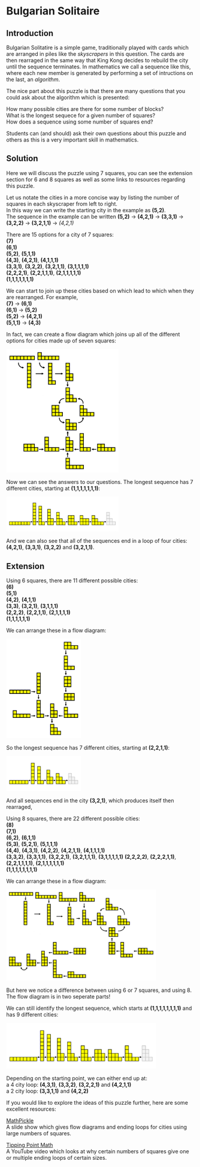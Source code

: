 # Bulgarian Solitaire

## Introduction

Bulgarian Solitatire is a simple game, traditionally played with cards which are arranged in piles like the *skyscrapers* in this question. The cards are then rearraged in the same way that King Kong decides to rebuild the city until the sequence terminates. In mathematics we call a sequence like this, where each new member is generated by performing a set of intructions on the last, an *algorithm*.

The nice part about this puzzle is that there are many questions that you could ask about the algorithm which is presented:

How many possible cities are there for some number of blocks?  
What is the longest sequece for a given number of squares?  
How does a sequence using some number of squares end?

Students can (and should) ask their own questions about this puzzle and others as this is a very important skill in mathematics.

## Solution

Here we will discuss the puzzle using 7 squares, you can see the extension section for 6 and 8 squares as well as some links to resources regarding this puzzle.

Let us notate the cities in a more concise way by listing the number of squares in each skyscraper from left to right.  
In this way we can write the starting city in the example as **(5,2)**.  
The sequence in the example can be written **(5,2)** $\rightarrow$ **(4,2,1)** $\rightarrow$ **(3,3,1)** $\rightarrow$ **(3,2,2)** $\rightarrow$ **(3,2,1,1)** $\rightarrow$ *(4,2,1)*

There are 15 options for a city of 7 squares:  
**(7)**  
**(6,1)**  
**(5,2)**, **(5,1,1)**  
**(4,3)**, **(4,2,1)**, **(4,1,1,1)**  
**(3,3,1)**, **(3,2,2)**, **(3,2,1,1)**, **(3,1,1,1,1)**  
**(2,2,2,1)**, **(2,2,1,1,1)**, **(2,1,1,1,1,1)**  
**(1,1,1,1,1,1,1)**  

We can start to join up these cities based on which lead to which when they are rearranged. For example,  
**(7)** $\rightarrow$ **(6,1)**  
**(6,1)** $\rightarrow$ **(5,2)**  
**(5,2)** $\rightarrow$ **(4,2,1)**  
**(5,1,1)** $\rightarrow$ **(4,3)**

In fact, we can create a flow diagram which joins up all of the different options for cities made up of seven squares:

<img src="../../images/bulgarian-solitaire-08.png" width=300>

Now we can see the answers to our questions. The longest sequence has 7 different cities, starting at **(1,1,1,1,1,1,1)**:

<img src="../../images/bulgarian-solitaire-05.png" width=300>

And we can also see that all of the sequences end in a loop of four cities: **(4,2,1)**, **(3,3,1)**, **(3,2,2)** and **(3,2,1,1)**.

## Extension

Using 6 squares, there are 11 different possible cities:  
**(6)**  
**(5,1)**  
**(4,2)**, **(4,1,1)**  
**(3,3)**, **(3,2,1)**, **(3,1,1,1)**  
**(2,2,2)**, **(2,2,1,1)**, **(2,1,1,1,1)**  
**(1,1,1,1,1,1)**  

We can arrange these in a flow diagram:

<img src="../../images/bulgarian-solitaire-09.png" width=200>

So the longest sequence has 7 different cities, starting at **(2,2,1,1)**:

<img src="../../images/bulgarian-solitaire-06.png" width=200>

And all sequences end in the city **(3,2,1)**, which produces itself then rearraged,

Using 8 squares, there are 22 different possible cities:  
**(8)**  
**(7,1)**  
**(6,2)**, **(6,1,1)**  
**(5,3)**, **(5,2,1)**, **(5,1,1,1)**  
**(4,4)**, **(4,3,1)**, **(4,2,2)**, **(4,2,1,1)**, **(4,1,1,1,1)**  
**(3,3,2)**, **(3,3,1,1)**, **(3,2,2,1)**, **(3,2,1,1,1)**, **(3,1,1,1,1,1)**
**(2,2,2,2)**, **(2,2,2,1,1)**, **(2,2,1,1,1,1)**, **(2,1,1,1,1,1,1)**  
**(1,1,1,1,1,1,1,1)**

We can arrange these in a flow diagram:

<img src="../../images/bulgarian-solitaire-10.png" width=400>

But here we notice a difference between using 6 or 7 squares, and using 8. The flow diagram is in two seperate parts!

We can still identify the longest sequence, which starts at **(1,1,1,1,1,1,1,1)** and has 9 different cities:

<img src="../../images/bulgarian-solitaire-07.png" width=400>

Depending on the starting point, we can either end up at:  
a 4 city loop: **(4,3,1)**, **(3,3,2)**, **(3,2,2,1)** and **(4,2,1,1)**  
a 2 city loop: **(3,3,1,1)** and **(4,2,2)**


If you would like to explore the ideas of this puzzle further, here are some excellent resources:

<a href="https://mathpickle.com/project/bulgarian-solitaire-patterns/" target="_blank">MathPickle</a>  
A slide show which gives flow diagrams and ending loops for cities using large numbers of squares.

<a href="https://www.youtube.com/watch?v=p3Bzvlnl-1s" target="_blank">Tipping Point Math</a>  
A YouTube video which looks at why certain numbers of squares give one or multiple ending loops of certain sizes.
